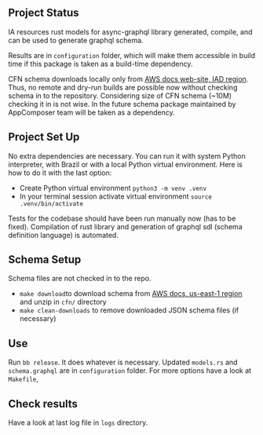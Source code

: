 ## Project Status

IA resources rust models for async-graphql library generated, compile, and can be used to generate graphql schema.

Results are in `configuration` folder, which will make them accessible in build time if this package is taken as a build-time dependency.

CFN schema downloads locally only from [AWS docs web-site, IAD region](https://docs.aws.amazon.com/AWSCloudFormation/latest/UserGuide/resource-type-schemas.html). 
Thus, no remote and dry-run builds are possible now without checking schema in to the repository. 
Considering size of CFN schema (~10M) checking it in is not wise. In the future schema package maintained by AppComposer team will be taken as a dependency.

## Project Set Up

No extra dependencies are necessary. You can run it with system Python interpreter, with Brazil 
or with a local Python virtual environment. Here is how to do it with the last option:

- Create Python virtual environment `python3 -m venv .venv`
- In your terminal session activate virtual environment `source .venv/bin/activate`

Tests for the codebase should have been run manually now (has to be fixed). 
Compilation of rust library and generation of graphql sdl (schema definition language) is automated. 

## Schema Setup
Schema files are not checked in to the repo.

- `make download`to download schema from [AWS docs, us-east-1 region](https://docs.aws.amazon.com/AWSCloudFormation/latest/UserGuide/resource-type-schemas.html) and unzip in `cfn/` directory
- `make clean-downloads` to remove downloaded JSON schema files (if necessary)

## Use

Run `bb release`. It does whatever is necessary. Updated `models.rs` and `schema.graphql` are in `configuration` folder. 
For more options have a look at `Makefile`,

## Check results

Have a look at last log file in `logs` directory.

